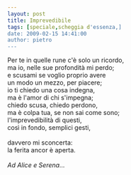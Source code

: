 ```yaml
---
layout: post
title: Imprevedibile
tags: [speciale,scheggia d'essenza,]
date: 2009-02-15 14:41:00
author: pietro
---
```

Per te in quelle rune c'è solo un ricordo,<br/>ma io, nelle sue profondità mi perdo;<br/>e scusami se voglio proprio avere<br/>un modo un mezzo, per piacere;<br/>io ti chiedo una cosa indegna,<br/>ma è l'amor di chi s'impegna;<br/>chiedo scusa, chiedo perdono,<br/>ma è colpa tua, se non sai come sono;<br/>l'imprevedibilità di questi,<br/>così in fondo, semplici gesti,<br/><br/>davvero mi sconcerta:<br/>la ferita ancor è aperta.<br/><br/><span style="font-style: italic">Ad Alice e Serena...</span>
